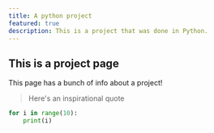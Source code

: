 ```yaml
---
title: A python project
featured: true
description: This is a project that was done in Python.
---
```


## This is a project page
This page has a bunch of info about a project!

> Here's an inspirational quote

```python
for i in range(10):
    print(i)
```